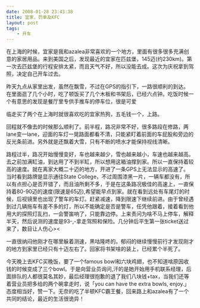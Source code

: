 ```yaml
---
date: 2008-01-28 23:43:38
title: 宜家，罚单及KFC
layout: post
tags:
    - 开车
---
```

在上海的时候，宜家是我和azalea非常喜欢的一个地方，里面有很多很多充满创意的家居用品。来到美国之后，发现最近的宜家在匹兹堡，145迈(约230km)。第一次去匹兹堡的行程安排太紧，而且天气不好，所以没能去成。这次为庆祝拿到驾照，决定自己开车过去。

昨天九点从家里出发，虽然在飘雪，不过在GPS的指引下，一路很顺利的到达。在里面逛了几个小时，吃了顿饭买了几个木板和书架后，已经六点钟。吃饭时候一个有意思的发现是餐厅里专供手推车的停车位，很是可爱

临走买了两个在上海时就很喜欢吃的宜家热狗，五毛钱一个，上路。

回程就不像去的时候那么顺利了。前半程，路况非常不好，很多路段在修路，两lane变一lane，迎面的车灯一晃路面都看不清，只能紧盯着前面的车屁股和旁边的反光条前进。另外就是还飘着大雪，只有不断的喷水才能保持视线清晰。

路程过半，路况开始慢慢变好，车也越来越少，雪也越来越小，车速也越来越高。去之前加满缸油，到达用了不到半缸，所以想用这箱油撑到家。所以一直保持着较高的速度。就在离家大概二十迈的地方，开进了一条GPS上无法显示的高速了。当时看到路牌是显示通往State College，不过周围漆黑一片，一辆车都没有，所以有点担心是否开错了，而且油所剩不多，于是在这条路况极佳的高速上，一直保持着80-90迈的速度(限速是65迈),希望能早点到家。就在看到远处有车尾灯的时候，后视镜里也出现了警车的车灯。赶紧减速，降到限速下继续前进。由于曾经遇到过几辆拖车有差不多的灯，所以不能确定是否是警车，任凭他跟着，接着看到他用大的探照灯乱扫，一会警笛响了，只能靠边停。上来责问为啥不马上停车，解释半天，然后说测的速度是93-,-拿走驾照和保险。几分钟后平生第一张ticket送过来了，数目让人伤心&gt;&lt;

一直很纳闷他刚才在哪里躲着测速，黑咕隆咚的。郁闷的继续慢慢前行才发现刚才的地方到家里已经只有十迈左右了。回家将书架啥的装上，已经累个半死了。

今天晚上去KFC买晚饭，要了一个famous bowl和六块鸡翅，也不知道啥原因收钱的时候变成了三个bowl。于是向营业员询问,汗的是她开始用手机联系经理，后面排队的人都很莫名其妙，最后经理很抱歉的退了我们八块钱+tax，当我们还等着营业员把多给的两个碗拿走时，说「you can have the extra bowls, enjoy.」 态度相当好，赞一下。无奈的吃了半顿KFC霸王餐，回来路上和azalea有了一个共同的结论，最近的生活很诡异！
